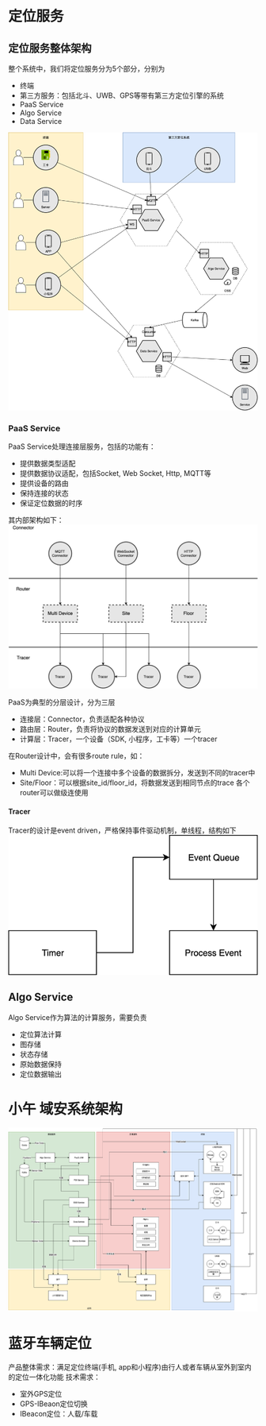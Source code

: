 # 定位服务
## 定位服务整体架构
整个系统中，我们将定位服务分为5个部分，分别为
- 终端
- 第三方服务：包括北斗、UWB、GPS等带有第三方定位引擎的系统
- PaaS Service
- Algo Service
- Data Service

<img src="./imgs/整体架构.png" />

### PaaS Service
PaaS Service处理连接层服务，包括的功能有：
- 提供数据类型适配
- 提供数据协议适配，包括Socket, Web Socket, Http, MQTT等
- 提供设备的路由
- 保持连接的状态
- 保证定位数据的时序

其内部架构如下：
<img src="./imgs/PaaS%20Service.png" />

PaaS为典型的分层设计，分为三层
- 连接层：Connector，负责适配各种协议
- 路由层：Router，负责将协议的数据发送到对应的计算单元
- 计算层：Tracer，一个设备（SDK, 小程序，工卡等）一个tracer

在Router设计中，会有很多route rule，如：
- Multi Device:可以将一个连接中多个设备的数据拆分，发送到不同的tracer中
- Site/Floor：可以根据site_id/floor_id，将数据发送到相同节点的trace
各个router可以做级连使用

#### Tracer
Tracer的设计是event driven，严格保持事件驱动机制，单线程，结构如下
<img src="./imgs/tracer.png" />

## Algo Service
Algo Service作为算法的计算服务，需要负责
- 定位算法计算
- 图存储
- 状态存储
- 原始数据保持
- 定位数据输出



# 小午 域安系统架构
<img src="./imgs/系统架构.png" />


# 蓝牙车辆定位
产品整体需求：满足定位终端(手机, app和小程序)由行人或者车辆从室外到室内的定位一体化功能
技术需求：
- 室外GPS定位
- GPS-IBeaon定位切换
- IBeacon定位：人载/车载





